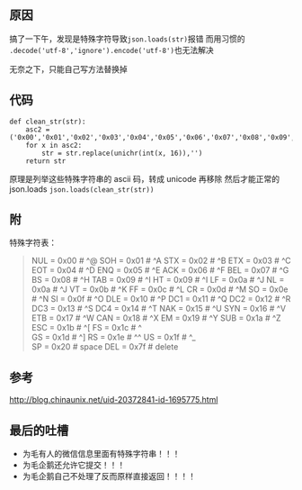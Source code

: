 ## 原因
搞了一下午，发现是特殊字符导致`json.loads(str)`报错
而用习惯的 `.decode('utf-8','ignore').encode('utf-8')`也无法解决

无奈之下，只能自己写方法替换掉

## 代码
```
def clean_str(str):
    asc2 = ('0x00','0x01','0x02','0x03','0x04','0x05','0x06','0x07','0x08','0x09','0x09','0x0a','0x0a','0x0b','0x0c','0x0d','0x0e','0x0f','0x10','0x11','0x12','0x13','0x14','0x15','0x16','0x17','0x18','0x19','0x1a','0x1b','0x1c','0x1d','0x1e','0x1f','0x20','0x7f')
    for x in asc2:
        str = str.replace(unichr(int(x, 16)),'')
    return str
```
原理是列举这些特殊字符串的 ascii 码，转成 unicode 再移除
然后才能正常的 json.loads
`json.loads(clean_str(str))`

## 附
特殊字符表：
>
>NUL	= 0x00	# ^@
SOH	= 0x01	# ^A
STX	= 0x02	# ^B
ETX	= 0x03	# ^C
EOT	= 0x04	# ^D
ENQ	= 0x05	# ^E
ACK	= 0x06	# ^F
BEL	= 0x07	# ^G
BS	= 0x08	# ^H
TAB	= 0x09	# ^I
HT	= 0x09	# ^I
LF	= 0x0a	# ^J
NL	= 0x0a	# ^J
VT	= 0x0b	# ^K
FF	= 0x0c	# ^L
CR	= 0x0d	# ^M
SO	= 0x0e	# ^N
SI	= 0x0f	# ^O
DLE	= 0x10	# ^P
DC1	= 0x11	# ^Q
DC2	= 0x12	# ^R
DC3	= 0x13	# ^S
DC4	= 0x14	# ^T
NAK	= 0x15	# ^U
SYN	= 0x16	# ^V
ETB	= 0x17	# ^W
CAN	= 0x18	# ^X
EM	= 0x19	# ^Y
SUB	= 0x1a	# ^Z
ESC	= 0x1b	# ^[
FS	= 0x1c	# ^\
GS	= 0x1d	# ^]
RS	= 0x1e	# ^^
US	= 0x1f	# ^_  
SP	= 0x20	# space
DEL	= 0x7f	# delete

## 参考
<http://blog.chinaunix.net/uid-20372841-id-1695775.html>

## 最后的吐槽
- 为毛有人的微信信息里面有特殊字符串！！！
- 为毛企鹅还允许它提交！！！
- 为毛企鹅自己不处理了反而原样直接返回！！！！